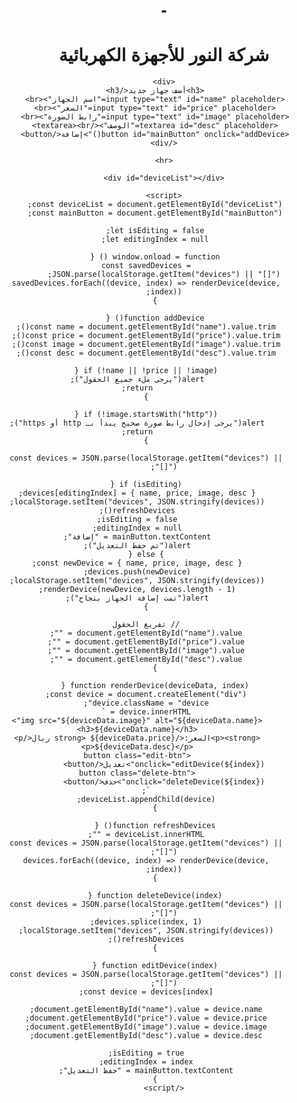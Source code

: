 # -<!DOCTYPE html>
<html lang="ar">
<head>
    <meta charset="UTF-8">
    <title>شركة النور للأجهزة الكهربائية</title>
    <style>
        body { font-family: Arial; direction: rtl; text-align: center; }
        .device { border: 1px solid #ccc; margin: 10px; padding: 10px; display: inline-block; width: 250px; vertical-align: top; }
        img { width: 100%; height: 150px; object-fit: cover; }
        input, textarea { width: 90%; padding: 8px; margin: 5px 0; }
        button {
            padding: 8px 12px;
            background-color: #28a745;
            color: white;
            border: none;
            cursor: pointer;
        }
        button:hover {
            background-color: #218838;
        }
        .device button {
            margin-top: 10px;
            display: block;
            width: 90%;
            margin-left: auto;
            margin-right: auto;
        }
        .delete-btn {
            background-color: #dc3545;
        }
        .delete-btn:hover {
            background-color: #c82333;
        }
        .edit-btn {
            background-color: #007bff;
        }
        .edit-btn:hover {
            background-color: #0056b3;
        }
    </style>
</head>
<body>
    <h1>شركة النور للأجهزة الكهربائية</h1>

    <div>
        <h3>أضف جهاز جديد</h3>
        <input type="text" id="name" placeholder="اسم الجهاز"><br>
        <input type="text" id="price" placeholder="السعر"><br>
        <input type="text" id="image" placeholder="رابط الصورة"><br>
        <textarea id="desc" placeholder="الوصف"></textarea><br>
        <button id="mainButton" onclick="addDevice()">إضافة</button>
    </div>

    <hr>

    <div id="deviceList"></div>

    <script>
        const deviceList = document.getElementById("deviceList");
        const mainButton = document.getElementById("mainButton");

        let isEditing = false;
        let editingIndex = null;

        window.onload = function () {
            const savedDevices = JSON.parse(localStorage.getItem("devices") || "[]");
            savedDevices.forEach((device, index) => renderDevice(device, index));
        }

        function addDevice() {
            const name = document.getElementById("name").value.trim();
            const price = document.getElementById("price").value.trim();
            const image = document.getElementById("image").value.trim();
            const desc = document.getElementById("desc").value.trim();

            if (!name || !price || !image) {
                alert("يرجى ملء جميع الحقول");
                return;
            }

            if (!image.startsWith("http")) {
                alert("يرجى إدخال رابط صورة صحيح يبدأ بـ http أو https");
                return;
            }

            const devices = JSON.parse(localStorage.getItem("devices") || "[]");

            if (isEditing) {
                devices[editingIndex] = { name, price, image, desc };
                localStorage.setItem("devices", JSON.stringify(devices));
                refreshDevices();
                isEditing = false;
                editingIndex = null;
                mainButton.textContent = "إضافة";
                alert("تم حفظ التعديل");
            } else {
                const newDevice = { name, price, image, desc };
                devices.push(newDevice);
                localStorage.setItem("devices", JSON.stringify(devices));
                renderDevice(newDevice, devices.length - 1);
                alert("تمت إضافة الجهاز بنجاح");
            }

            // تفريغ الحقول
            document.getElementById("name").value = "";
            document.getElementById("price").value = "";
            document.getElementById("image").value = "";
            document.getElementById("desc").value = "";
        }

        function renderDevice(deviceData, index) {
            const device = document.createElement("div");
            device.className = "device";
            device.innerHTML = `
                <img src="${deviceData.image}" alt="${deviceData.name}">
                <h3>${deviceData.name}</h3>
                <p><strong>السعر:</strong> ${deviceData.price} ريال</p>
                <p>${deviceData.desc}</p>
                <button class="edit-btn" onclick="editDevice(${index})">تعديل</button>
                <button class="delete-btn" onclick="deleteDevice(${index})">حذف</button>
            `;
            deviceList.appendChild(device);
        }

        function refreshDevices() {
            deviceList.innerHTML = "";
            const devices = JSON.parse(localStorage.getItem("devices") || "[]");
            devices.forEach((device, index) => renderDevice(device, index));
        }

        function deleteDevice(index) {
            const devices = JSON.parse(localStorage.getItem("devices") || "[]");
            devices.splice(index, 1);
            localStorage.setItem("devices", JSON.stringify(devices));
            refreshDevices();
        }

        function editDevice(index) {
            const devices = JSON.parse(localStorage.getItem("devices") || "[]");
            const device = devices[index];

            document.getElementById("name").value = device.name;
            document.getElementById("price").value = device.price;
            document.getElementById("image").value = device.image;
            document.getElementById("desc").value = device.desc;

            isEditing = true;
            editingIndex = index;
            mainButton.textContent = "حفظ التعديل";
        }
    </script>
</body>
</html>
